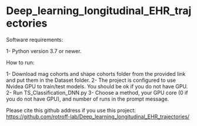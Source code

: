 # Deep_learning_longitudinal_EHR_trajectories

Software requirements:

1- Python version 3.7 or newer.

How to run:

1- Download mag cohorts and shape cohorts folder from the provided link and put them in the Dataset folder.
2- The project is configured to use Nvidea GPU to train/test models. You should be ok if you do not have GPU.
2- Run TS_Classification_DNN.py
3- Choose a method, your GPU core (0 if you do not have GPU), and number of runs in the prompt message.


Please cite this github address if you use this project:
https://github.com/rotroff-lab/Deep_learning_longitudinal_EHR_trajectories/
